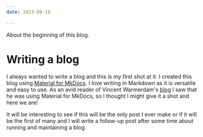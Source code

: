 ```yaml
---
date: 2023-09-19

---
```

About the beginning of this blog.
 <!-- more -->
# Writing a blog
I always wanted to write a blog and this is my first shot at it. I created this blog using [Material for MkDocs](https://squidfunk.github.io/mkdocs-material/). I love writing in Markdown as it is versatile and easy to use. As an avid reader of Vincent Warmerdam's [blog](https://koaning.io/) I saw that he was using Material for MkDocs, so I thought I might give it a shot and here we are! 

It will be interesting to see if this will be the only post I ever make or if it will be the first of many and I will write a follow-up post after some time about running and maintaining a blog.
